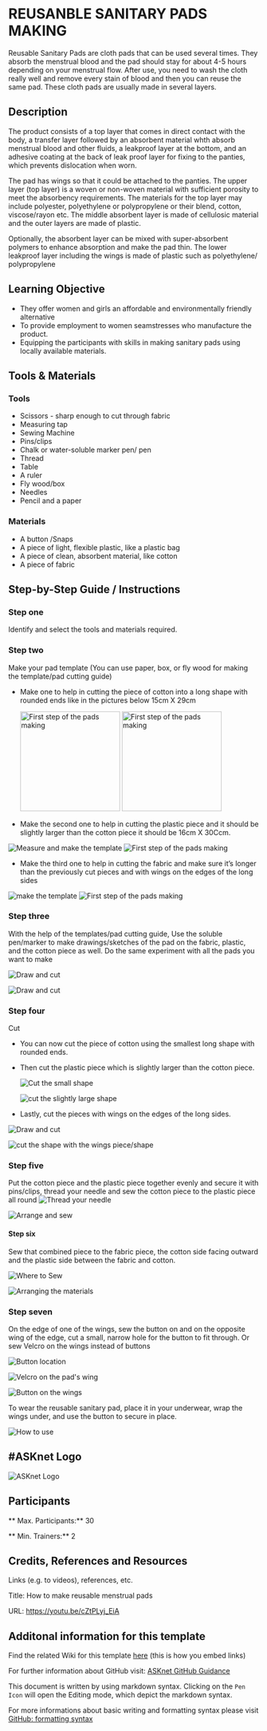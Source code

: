 # REUSANBLE SANITARY PADS MAKING

Reusable Sanitary Pads are cloth pads that can be used several times. They absorb the menstrual blood and the pad should stay for about 4-5 hours depending on your menstrual flow. After use, you need to wash the cloth really well and remove every stain of blood and then you can reuse the same pad. These cloth pads are usually made in several layers. 

## Description 
The product consists of a top layer that comes in direct contact with the body, a transfer layer followed by an absorbent material whth absorb menstrual blood and other fluids, a leakproof layer at the bottom, and an adhesive coating at the back of leak proof layer for fixing to the panties, which prevents dislocation when worn.

The pad has wings so that it could be attached to the panties. The upper layer (top layer) is a woven or non-woven material with sufficient porosity to meet the absorbency requirements. The materials for the top layer may include polyester, polyethylene or polypropylene or their blend, cotton, viscose/rayon etc. The middle absorbent layer is made of cellulosic material and the outer layers are made of plastic. 

Optionally, the absorbent layer can be mixed with super-absorbent polymers to enhance absorption and make the pad thin. The lower leakproof layer including the wings is made of plastic such as polyethylene/ polypropylene

## Learning Objective 
* They offer women and girls an affordable and environmentally friendly alternative
* To provide employment to women seamstresses who manufacture the product.
* Equipping the participants with skills in making sanitary pads using locally available materials.

## Tools & Materials
### Tools
- Scissors - sharp enough to cut through fabric
- Measuring tap
- Sewing Machine
- Pins/clips
- Chalk or water-soluble marker pen/ pen
- Thread
- Table
- A ruler
- Fly wood/box
- Needles
- Pencil and a paper

### Materials
- A button /Snaps
- A piece of light, flexible plastic, like a plastic bag
- A piece of clean, absorbent material, like cotton
- A piece of fabric

## Step-by-Step Guide / Instructions 
### Step one
Identify and select the tools and materials required.

### Step two
Make your pad template (You can use paper, box, or fly wood for making the template/pad cutting guide) 
* Make one to help in cutting the piece of cotton into a long shape with rounded ends like in the pictures below 15cm X 29cm
  
  <img src="2-2.jpg" alt="First step of the pads making" width="200"/>


  <img src="2-1.jpg" alt="First step of the pads making" width="200"/>
  
* Make the second one to help in cutting the plastic piece and it should be slightly larger than the cotton piece it should be 16cm X 30Ccm.

 ![Measure and make the template](images/2-3.jpg)              ![First step of the pads making](images/2-4.jpg)
  
* Make the third one to help in cutting the fabric and make sure it’s longer than the previously cut pieces and with wings on the edges of the long sides

![make the template](images/2-5.jpg)                   ![First step of the pads making](images/2-6.jpg)      
  
### Step three
With the help of the templates/pad cutting guide, Use the soluble pen/marker to make drawings/sketches of the pad on the fabric, plastic, and the cotton piece as well. Do the same experiment with all the pads you want to make

![Draw and cut](images/3-1.jpg)

![Draw and cut](images/3-2.jpg)
### Step four
Cut
* You can now cut the piece of cotton using the smallest long shape with rounded ends.  
* Then cut the plastic piece which is slightly larger than the cotton piece.

  ![Cut the small shape](images/4-1.jpg)

   ![cut the slightly large shape](images/4-2.jpg)
* Lastly, cut the pieces with wings on the edges of the long sides.
  
 ![Draw and cut](images/4-3.jpg)

 ![cut the shape with the wings piece/shape](images/4-4.jpg)
 
### Step five
Put the cotton piece and the plastic piece together evenly and secure it with pins/clips, thread your needle and sew the cotton piece to the plastic piece all round
 ![Thread your needle](images/5-1.jpg)
 
![Arrange and sew](images/5-2.jpg)

#### Step six
Sew that combined piece to the fabric piece, the cotton side facing outward and the plastic side between the fabric and cotton.

 ![Where to Sew](images/6-1.jpg)

  ![Arranging the materials](images/6-2.jpg)
  
### Step seven
On the edge of one of the wings, sew the button on and on the opposite wing of the edge, cut a small, narrow hole for the button to fit through. Or sew Velcro on the wings instead of buttons

 ![Button location](images/7-1.jpg)

 ![Velcro on the pad's wing](images/7-2.jpg)

![Button on the wings](images/7-3.jpg)

To wear the reusable sanitary pad, place it in your underwear, wrap the wings under, and use the button to secure in place.

 ![How to use](images/7-4.jpg)


## #ASKnet Logo 

![ASKnet Logo](/images/asknet-logo.png)


## Participants
** Max. Participants:** 30


** Min. Trainers:** 2

## Credits, References and Resources  
Links (e.g. to videos), references, etc.

Title: How to make reusable menstrual pads

URL: https://youtu.be/cZtPLyj_EiA
















## Additonal information for this template
Find the related Wiki for this template [here](https://github.com/ASKnetCommunity/OER_documents_template/wiki) (this is how you embed links)  

For further information about GitHub visit: [ASKnet GitHub Guidance](https://asknet-open-training.github.io/Github-Guidance/) 

This document is written by using markdown syntax. Clicking on the `Pen Icon` will open the Editing mode, which depict the markdown syntax.

For more informations about basic writing and formatting syntax please visit [GitHub: formatting syntax](https://docs.github.com/en/get-started/writing-on-github/getting-started-with-writing-and-formatting-on-github/basic-writing-and-formatting-syntax)

